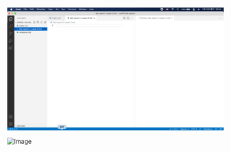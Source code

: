 ![Image][4]

[4]: screenshot1.png

![Image][5]

[5]: /Users/gaoyiming/Documents/GitHub/cse15l-lab-reports/screenshot1.png
